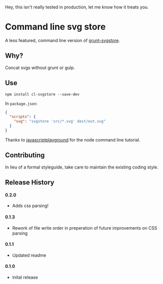 Hey, this isn't really tested in production, let me know how it treats you.

# Command line svg store

A less featured, command line version of [grunt-svgstore](https://github.com/FWeinb/grunt-svgstore).

## Why?

Concat svgs without grunt or gulp.

## Use

```shell
npm install cl-svgstore --save-dev
```

In `package.json`:

```json
{
  "scripts": {
    "svg": "svgstore 'src/*.svg' dest/out.svg"
  }
}
```

Thanks to [javascriptplayground](http://javascriptplayground.com/blog/2015/03/node-command-line-tool/) for the node command line tutorial.

## Contributing
In lieu of a formal styleguide, take care to maintain the existing coding style.

## Release History

#### 0.2.0
  * Adds css parsing!

#### 0.1.3
  * Rework of file write order in preperation of future improvements on CSS parsing

#### 0.1.1
  * Updated readme

#### 0.1.0
  * Inital release